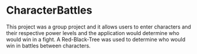 # CharacterBattles
This project was a group project and it allows users to enter characters and their respective power levels and the application would determine who would win in a fight. A Red-Black-Tree was used to determine who would win in battles between characters.
